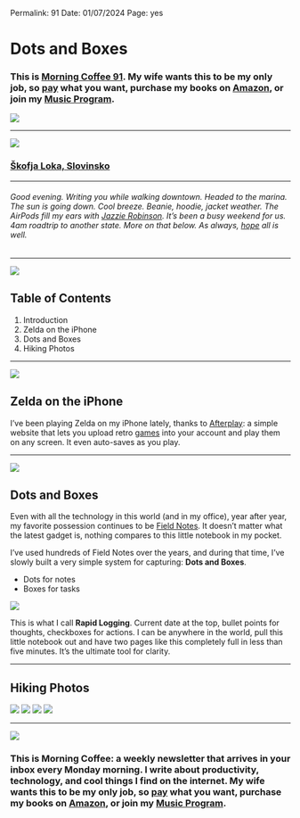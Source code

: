 
Permalink: 91
Date: 01/07/2024
Page: yes

# Dots and Boxes

### This is [Morning Coffee 91](https://nashp.com/91). My wife wants this to be my only job, so [pay](https://buy.stripe.com/fZe4jqd135LRc4U4gj) what you want, purchase my books on [Amazon](https://www.amazon.com/dp/B0CQQG3JCF?binding=paperback&ref=dbs_dp_awt_sb_pc_tpbk), or join my [Music Program](https://patreon.com/nashp).

![](https://nashp.com/_media/mc.gif)

---- 

![](https://i.imgur.com/T68Pbo8.jpg)

### [Škofja Loka, Slovinsko](https://unsplash.com/photos/people-sitting-on-green-grass-field-during-daytime-wnbBH_CGOYQ?utm_source=unsplash&utm_campaign=wallpapers-macos&utm_medium=referral&content=view-photo-on-unsplash)

---- 

###### Good evening. Writing you while walking downtown. Headed to the marina. The sun is going down. Cool breeze. Beanie, hoodie, jacket weather. The AirPods fill my ears with [Jazzie Robinson](https://music.apple.com/us/album/jazzie-robinson/1261676243). It’s been a busy weekend for us. 4am roadtrip to another state. More on that below. As always, [hope](mailto:nashp@me.com) all is well.

---- 

![](https://i.imgur.com/eO2hcg2.jpg)

## Table of Contents

1. Introduction
2. Zelda on the iPhone
3. Dots and Boxes
4. Hiking Photos

---- 

![](https://i.imgur.com/V09IfMU.jpg)

## Zelda on the iPhone

I’ve been playing Zelda on my iPhone lately, thanks to [Afterplay](https://afterplay.io/): a simple website that lets you upload retro [games](https://www.google.com/search?client=safari&rls=en&q=zelda+rom&ie=UTF-8&oe=UTF-8 "zelda rom") into your account and play them on any screen. It even auto-saves as you play.

---- 

![](https://i.imgur.com/MFROYMs.jpg)

## Dots and Boxes

Even with all the technology in this world (and in my office), year after year, my favorite possession continues to be [Field Notes](https://www.amazon.com/stores/FieldNotes/page/4B783A05-96E3-4FC2-9F25-76EDE756BD96?ref_=ast_bln). It doesn’t matter what the latest gadget is, nothing compares to this little notebook in my pocket.

I’ve used hundreds of Field Notes over the years, and during that time, I’ve slowly built a very simple system for capturing: **Dots and Boxes**.

- Dots for notes
- Boxes for tasks

![](https://i.imgur.com/Q1O27jx.jpg)

This is what I call **Rapid Logging**. Current date at the top, bullet points for thoughts, checkboxes for actions. I can be anywhere in the world, pull this little notebook out and have two pages like this completely full in less than five minutes. It’s the ultimate tool for clarity.

---- 

## Hiking Photos

![](https://i.imgur.com/b6uwptg.jpg)
![](https://i.imgur.com/eJvPL7l.jpg)
![](https://i.imgur.com/SgK1mQG.jpg)
![](https://i.imgur.com/q62LQXw.jpg)

---- 

![](https://i.imgur.com/MwejBou.jpg)

### This is Morning Coffee: a weekly newsletter that arrives in your inbox every Monday morning. I write about productivity, technology, and cool things I find on the internet. My wife wants this to be my only job, so [pay](https://buy.stripe.com/fZe4jqd135LRc4U4gj) what you want, purchase my books on [Amazon](https://www.amazon.com/dp/B0CQQG3JCF?binding=paperback&ref=dbs_dp_awt_sb_pc_tpbk), or join my [Music Program](https://patreon.com/nashp).
